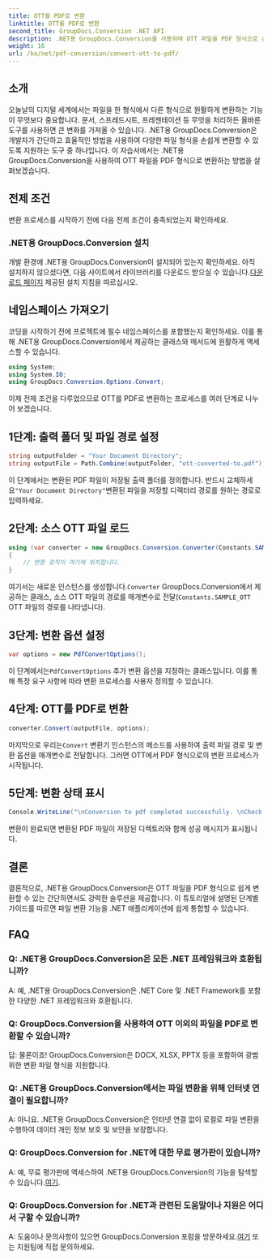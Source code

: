 ```yaml
---
title: OTT를 PDF로 변환
linktitle: OTT를 PDF로 변환
second_title: GroupDocs.Conversion .NET API
description: .NET용 GroupDocs.Conversion을 사용하여 OTT 파일을 PDF 형식으로 손쉽게 변환하는 방법을 알아보세요. 파일 변환을 .NET 애플리케이션에 원활하게 통합합니다.
weight: 16
url: /ko/net/pdf-conversion/convert-ott-to-pdf/
---
```

## 소개

오늘날의 디지털 세계에서는 파일을 한 형식에서 다른 형식으로 원활하게 변환하는 기능이 무엇보다 중요합니다. 문서, 스프레드시트, 프레젠테이션 등 무엇을 처리하든 올바른 도구를 사용하면 큰 변화를 가져올 수 있습니다. .NET용 GroupDocs.Conversion은 개발자가 간단하고 효율적인 방법을 사용하여 다양한 파일 형식을 손쉽게 변환할 수 있도록 지원하는 도구 중 하나입니다. 이 자습서에서는 .NET용 GroupDocs.Conversion을 사용하여 OTT 파일을 PDF 형식으로 변환하는 방법을 살펴보겠습니다.

## 전제 조건

변환 프로세스를 시작하기 전에 다음 전제 조건이 충족되었는지 확인하세요.

### .NET용 GroupDocs.Conversion 설치

 개발 환경에 .NET용 GroupDocs.Conversion이 설치되어 있는지 확인하세요. 아직 설치하지 않으셨다면, 다음 사이트에서 라이브러리를 다운로드 받으실 수 있습니다.[다운로드 페이지](https://releases.groupdocs.com/conversion/net/) 제공된 설치 지침을 따르십시오.

## 네임스페이스 가져오기

코딩을 시작하기 전에 프로젝트에 필수 네임스페이스를 포함했는지 확인하세요. 이를 통해 .NET용 GroupDocs.Conversion에서 제공하는 클래스와 메서드에 원활하게 액세스할 수 있습니다.

```csharp
using System;
using System.IO;
using GroupDocs.Conversion.Options.Convert;
```


이제 전제 조건을 다루었으므로 OTT를 PDF로 변환하는 프로세스를 여러 단계로 나누어 보겠습니다.

## 1단계: 출력 폴더 및 파일 경로 설정

```csharp
string outputFolder = "Your Document Directory";
string outputFile = Path.Combine(outputFolder, "ott-converted-to.pdf");
```

 이 단계에서는 변환된 PDF 파일이 저장될 출력 폴더를 정의합니다. 반드시 교체하세요`"Your Document Directory"`변환된 파일을 저장할 디렉터리 경로를 원하는 경로로 입력하세요.

## 2단계: 소스 OTT 파일 로드

```csharp
using (var converter = new GroupDocs.Conversion.Converter(Constants.SAMPLE_OTT))
{
    // 변환 로직이 여기에 위치합니다.
}
```

 여기서는 새로운 인스턴스를 생성합니다.`Converter` GroupDocs.Conversion에서 제공하는 클래스, 소스 OTT 파일의 경로를 매개변수로 전달(`Constants.SAMPLE_OTT` OTT 파일의 경로를 나타냅니다).

## 3단계: 변환 옵션 설정

```csharp
var options = new PdfConvertOptions();
```

 이 단계에서는`PdfConvertOptions` 추가 변환 옵션을 지정하는 클래스입니다. 이를 통해 특정 요구 사항에 따라 변환 프로세스를 사용자 정의할 수 있습니다.

## 4단계: OTT를 PDF로 변환

```csharp
converter.Convert(outputFile, options);
```

 마지막으로 우리는`Convert` 변환기 인스턴스의 메소드를 사용하여 출력 파일 경로 및 변환 옵션을 매개변수로 전달합니다. 그러면 OTT에서 PDF 형식으로의 변환 프로세스가 시작됩니다.

## 5단계: 변환 상태 표시

```csharp
Console.WriteLine("\nConversion to pdf completed successfully. \nCheck output in {0}", outputFolder);
```

변환이 완료되면 변환된 PDF 파일이 저장된 디렉토리와 함께 성공 메시지가 표시됩니다.

## 결론

결론적으로, .NET용 GroupDocs.Conversion은 OTT 파일을 PDF 형식으로 쉽게 변환할 수 있는 간단하면서도 강력한 솔루션을 제공합니다. 이 튜토리얼에 설명된 단계별 가이드를 따르면 파일 변환 기능을 .NET 애플리케이션에 쉽게 통합할 수 있습니다.

## FAQ

### Q: .NET용 GroupDocs.Conversion은 모든 .NET 프레임워크와 호환됩니까?

A: 예, .NET용 GroupDocs.Conversion은 .NET Core 및 .NET Framework를 포함한 다양한 .NET 프레임워크와 호환됩니다.

### Q: GroupDocs.Conversion을 사용하여 OTT 이외의 파일을 PDF로 변환할 수 있습니까?

답: 물론이죠! GroupDocs.Conversion은 DOCX, XLSX, PPTX 등을 포함하여 광범위한 변환 파일 형식을 지원합니다.

### Q: .NET용 GroupDocs.Conversion에서는 파일 변환을 위해 인터넷 연결이 필요합니까?

A: 아니요. .NET용 GroupDocs.Conversion은 인터넷 연결 없이 로컬로 파일 변환을 수행하여 데이터 개인 정보 보호 및 보안을 보장합니다.

### Q: GroupDocs.Conversion for .NET에 대한 무료 평가판이 있습니까?

A: 예, 무료 평가판에 액세스하여 .NET용 GroupDocs.Conversion의 기능을 탐색할 수 있습니다.[여기](https://releases.groupdocs.com/).

### Q: GroupDocs.Conversion for .NET과 관련된 도움말이나 지원은 어디서 구할 수 있습니까?

 A: 도움이나 문의사항이 있으면 GroupDocs.Conversion 포럼을 방문하세요.[여기](https://forum.groupdocs.com/c/conversion/11) 또는 지원팀에 직접 문의하세요.